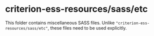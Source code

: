 # criterion-ess-resources/sass/etc

This folder contains miscellaneous SASS files. Unlike `"criterion-ess-resources/sass/etc"`, these files
need to be used explicitly.
